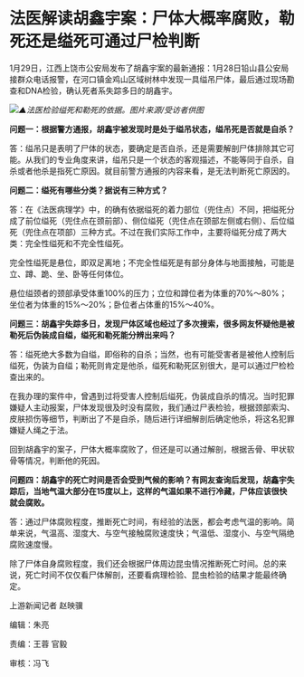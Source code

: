# 法医解读胡鑫宇案：尸体大概率腐败，勒死还是缢死可通过尸检判断

1月29日，江西上饶市公安局发布了胡鑫宇案的最新通报：1月28日铅山县公安局接群众电话报警，在河口镇金鸡山区域树林中发现一具缢吊尸体，最后通过现场勘查和DNA检验，确认死者系失踪多日的胡鑫宇。

![](https://inews.gtimg.com/newsapp_bt/0/15634057006/1000)_▲法医检验缢死和勒死的依据。图片来源/受访者供图_

**问题一：根据警方通报，胡鑫宇被发现时是处于缢吊状态，缢吊死是否就是自杀？**

答：缢吊只是表明了尸体的状态，要确定是否自杀，还是需要解剖尸体排除其它可能。从我们的专业角度来讲，缢吊只是一个状态的客观描述，不能等同于自杀，自杀或者他杀是指死亡原因。就目前警方通报的内容来看，是无法判断死亡原因的。

**问题二：缢死有哪些分类？据说有三种方式？**

答：在《法医病理学》中，的确有依据缢死的着力部位（兜住点）不同，把缢死分成了前位缢死（兜住点在颈前部）、侧位缢死（兜住点在颈部左侧或右侧）、后位缢死（兜住点在项部）三种方式。不过在我们实际工作中，主要将缢死分成了两大类：完全性缢死和不完全性缢死。

完全性缢死是悬位，即双足离地；不完全性缢死是有部分身体与地面接触，可能是立、蹲、跪、坐、卧等任何体位。

悬位缢颈者的颈部承受体重100%的压力；立位和蹲位者为体重的70%～80%；坐位者为体重的15%～20%；卧位者占体重的15%～40%。

**问题三：胡鑫宇失踪多日，发现尸体区域也经过了多次搜索，很多网友怀疑他是被勒死后伪装成自缢，缢死和勒死能分辨出来吗？**

答：缢死绝大多数为自缢，即俗称的自杀；当然，也有可能受害者是被他人控制后缢死，伪装为自缢；勒死则肯定是他杀，缢死和勒死区别很大，是可以通过尸检检查出来的。

在我办理的案件中，曾遇到过将受害人控制后缢死，伪装成自杀的情况。当时犯罪嫌疑人主动报案，尸体发现很及时没有腐败，我们通过尸表检验，根据颈部索沟、皮肤损伤等细节，判断出了不是自杀，随后进行详细解剖后确定他杀，将这名犯罪嫌疑人绳之于法。

回到胡鑫宇的案子，尸体大概率腐败了，但还是可以通过解剖，根据舌骨、甲状软骨等情况，判断他的死因。

**问题四：胡鑫宇的死亡时间是否会受到气候的影响？有网友查询后发现，胡鑫宇失踪后，当地气温大部分在15度以上，这样的气温如果不进行冷藏，尸体应该很快就会腐败。**

答：通过尸体腐败程度，推断死亡时间，有经验的法医，都会考虑气温的影响。简单来说，气温高、湿度大、与空气接触腐败速度快；气温低、湿度小、与空气隔绝腐败速度慢。

除了尸体自身腐败程度，我们还会根据尸体周边昆虫情况推断死亡时间。总的来说，死亡时间不仅仅看尸体解剖，还要看病理检验、昆虫检验的结果才能最终确定。

上游新闻记者 赵映骥

编辑：朱亮

责编：王蓉 官毅

审核：冯飞

